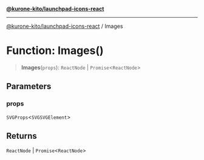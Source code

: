 [**@kurone-kito/launchpad-icons-react**](../README.md)

***

[@kurone-kito/launchpad-icons-react](../globals.md) / Images

# Function: Images()

> **Images**(`props`): `ReactNode` \| `Promise`\<`ReactNode`\>

## Parameters

### props

`SVGProps`\<`SVGSVGElement`\>

## Returns

`ReactNode` \| `Promise`\<`ReactNode`\>
